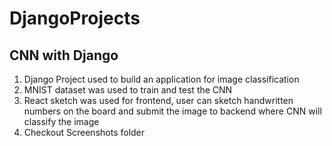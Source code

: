 # DjangoProjects

## CNN with Django
1. Django Project used to build an application for image classification
2. MNIST dataset was used to train and test the CNN
3. React sketch was used for frontend, user can sketch handwritten numbers on the board and submit the image to backend where CNN will classify the image
4. Checkout Screenshots folder
